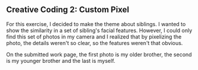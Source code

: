 ## Creative Coding 2: Custom Pixel

For this exercise, I decided to make the theme about siblings. I wanted to show the similarity in a set of sibling's facial features. However, I could only find this set of photos in my camera and  I realized that by pixelizing the photo, the details weren't so clear, so the features weren't that obvious. 

On the submitted work page, the first photo is my older brother, the second is my younger brother and the last is myself. 

